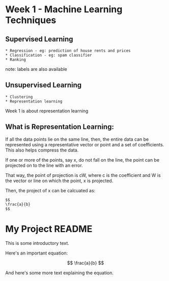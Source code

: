 # Week 1 - Machine Learning Techniques

## Supervised Learning 
    * Regression - eg: prediction of house rents and prices
    * Classification - eg: spam classifier 
    * Ranking
note: labels are also available

## Unsupervised Learning 
    * Clustering 
    * Representation learning 

Week 1 is about representation learning

## What is Representation Learning: 
If all the data points lie on the same line, then, the entire data can be represented using a representative vector or point and a set of coefficients. This also helps compress the data. 

If one or more of the points, say x, do not fall on the line, the point can be projected on to the line with an error. 

That way, the point of projection is cW, where c is the coefficient and W is the vector or line on which the point, x is projected. 

Then, the project of x can be calcuated as:

```
$$
\frac{a}{b}
$$
```


# My Project README

This is some introductory text.

Here's an important equation:

$$
\frac{a}{b}
$$

And here's some more text explaining the equation.

